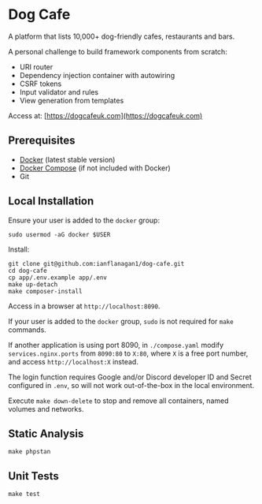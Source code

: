 # Dog Cafe

A platform that lists 10,000+ dog-friendly cafes, restaurants and bars.

A personal challenge to build framework components from scratch:
- URI router
- Dependency injection container with autowiring
- CSRF tokens
- Input validator and rules
- View generation from templates

Access at: [https://dogcafeuk.com](https://dogcafeuk.com)

## Prerequisites

- [Docker](https://docs.docker.com/get-docker/) (latest stable version)
- [Docker Compose](https://docs.docker.com/compose/install/) (if not included with Docker)
- Git

## Local Installation

Ensure your user is added to the `docker` group:

```
sudo usermod -aG docker $USER
```

Install:

```
git clone git@github.com:ianflanagan1/dog-cafe.git
cd dog-cafe
cp app/.env.example app/.env
make up-detach
make composer-install
```
Access in a browser at `http://localhost:8090`.

If your user is added to the `docker` group, `sudo` is not required for `make` commands.

If another application is using port 8090, in `./compose.yaml` modify `services.nginx.ports` from `8090:80` to `X:80`, where `X` is a free port number, and access `http://localhost:X` instead.

The login function requires Google and/or Discord developer ID and Secret configured in `.env`, so will not work out-of-the-box in the local environment.

Execute `make down-delete` to stop and remove all containers, named volumes and networks.

## Static Analysis

```
make phpstan
```

## Unit Tests

```
make test
```